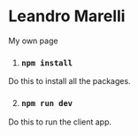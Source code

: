# Leandro Marelli
My own page


1. ### `npm install`
  Do this to install all the packages.
  
2. ### `npm run dev`
  Do this to run the client app.

